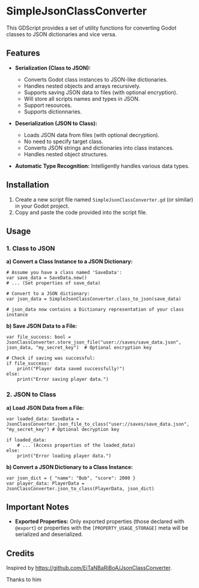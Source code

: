 # SimpleJsonClassConverter

This GDScript provides a set of utility functions for converting Godot classes to JSON dictionaries and vice versa. 

## Features

* **Serialization (Class to JSON):**
	* Converts Godot class instances to JSON-like dictionaries.
	* Handles nested objects and arrays recursively.
	* Supports saving JSON data to files (with optional encryption).
	* Will store all scripts names and types in JSON.
	* Support resources.
	* Supports dictionnaries.
* **Deserialization (JSON to Class):**
	* Loads JSON data from files (with optional decryption).
	* No need to specify target class.
	* Converts JSON strings and dictionaries into class instances.
	* Handles nested object structures.

* **Automatic Type Recognition:**  Intelligently handles various data types.

## Installation

1. Create a new script file named `SimpleJsonClassConverter.gd` (or similar) in your Godot project.
2. Copy and paste the code provided into the script file.

## Usage

### 1. Class to JSON

**a) Convert a Class Instance to a JSON Dictionary:**

```gdscript
# Assume you have a class named 'SaveData':
var save_data = SaveData.new()
# ... (Set properties of save_data)

# Convert to a JSON dictionary:
var json_data = SimpleJsonClassConverter.class_to_json(save_data) 

# json_data now contains a Dictionary representation of your class instance
```


**b) Save JSON Data to a File:**

```gdscript
var file_success: bool = JsonClassConverter.store_json_file("user://saves/save_data.json", json_data, "my_secret_key")  # Optional encryption key

# Check if saving was successful:
if file_success:
	print("Player data saved successfully!")
else:
	print("Error saving player data.") 
```

### 2. JSON to Class

**a) Load JSON Data from a File:**

```gdscript
var loaded_data: SaveData = JsonClassConverter.json_file_to_class("user://saves/save_data.json", "my_secret_key") # Optional decryption key

if loaded_data:
	# ... (Access properties of the loaded_data)
else:
	print("Error loading player data.")
```

**b) Convert a JSON Dictionary to a Class Instance:**

```gdscript
var json_dict = { "name": "Bob", "score": 2000 }
var player_data: PlayerData = JsonClassConverter.json_to_class(PlayerData, json_dict)
```

## Important Notes

* **Exported Properties:** Only exported properties (those declared with `@export`) or properties with the `[PROPERTY_USAGE_STORAGE]` meta will be serialized and deserialized.

## Credits

Inspired by https://github.com/EiTaNBaRiBoA/JsonClassConverter.

Thanks to him
